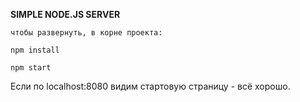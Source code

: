 **SIMPLE NODE.JS SERVER**

`чтобы развернуть, в корне проекта:`
````
npm install
````
````
npm start
````
Если по localhost:8080 видим стартовую страницу - всё хорошо.